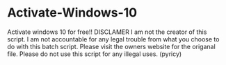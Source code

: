 # Activate-Windows-10
Activate windows 10 for free!!
DISCLAMER
I am not the creator of this script. I am not accountable for any legal trouble from what you choose to do with this batch script.
Please visit the owners website for the origanal file.
Please do not use this script for any illegal uses. (pyricy)
